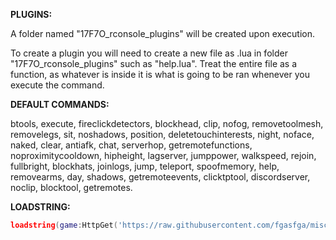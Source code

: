 **PLUGINS:**

A folder named "17F7O_rconsole_plugins" will be created upon execution.

To create a plugin you will need to create a new file as .lua in folder "17F7O_rconsole_plugins" such as "help.lua".
Treat the entire file as a function, as whatever is inside it is what is going to be ran whenever you execute the command.


**DEFAULT COMMANDS:**

btools,
execute,
fireclickdetectors,
blockhead,
clip,
nofog,
removetoolmesh,
removelegs,
sit,
noshadows,
position,
deletetouchinterests,
night,
noface,
naked,
clear,
antiafk,
chat,
serverhop,
getremotefunctions,
noproximitycooldown,
hipheight,
lagserver,
jumppower,
walkspeed,
rejoin,
fullbright,
blockhats,
joinlogs,
jump,
teleport,
spoofmemory,
help,
removearms,
day,
shadows,
getremoteevents,
clicktptool,
discordserver,
noclip,
blocktool,
getremotes.


**LOADSTRING:**
```lua
loadstring(game:HttpGet('https://raw.githubusercontent.com/fgasfga/misc-releases/main/RConsole%20Admin.lua'))()
```
